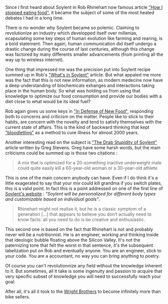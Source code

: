 Since I first heard about Soylent in Rob Rhinehart now famous article ["How I stopped eating food"](http://robrhinehart.com/?p=298), it became the subject of some of the most heated debates I had in a long time.

There is no wonder why Soylent became so polemic. Claiming to revolutionize an industry which developped itself over millenias, ecapsulating some key steps of human evolution like farming and rearing, is a bold statement. Then again, human communication did itself undergo a drastic change during the course of last centuries, although this change was factored by many differents smaller advancements (from printing all the way up to wireless internet).

One thing that impressed me was the precision put into Soylent recipe summed up in Rob's ["What's in Soylent"](http://robrhinehart.com/?p=424) article.
But what appaled me more was the fact that this is not new information, as modern medecine now have a deep understanding of biochemicals exhanges and interactions taking place in the human body.
So what was holding us from using that knowledge to optimize our food consumption and provide our bodies with a diet close to what would be its ideal fuel?

Rob again gives us some keys in ["In Defense of New Food"](http://robrhinehart.com/?p=507), responding both to concerns and criticism on the matter.
People like to stick to their habits, are concern with the novelty and tend to satisfy themselves with the current state of affairs.
This is the kind of backward thinking that kept ["bloodletting"](http://en.wikipedia.org/wiki/Bloodletting) as a method to cure illness for almost 2000 years.

Another interesting read on the subject is ["The Drab Stupidity of Soylent"](http://www.kernelmag.com/comment/column/4264/the-drab-stupidity-of-soylent/) article written by Greg Stevens.
Greg have some harsh words, but the main criticisms could be summed up is those two citations :

>A mix that is optimized for a 20-something inactive underweight male could quite easily kill a 60-year-old woman or a 30-year-old athlete

This is one of the main concern anybody can have. Even if I do think it's a little exagerated to say that your mix could kill grandma if you switch plates, this is a valid point. In fact this is a point addressed on one of the first line of [Soylent's website](https://campaign.soylent.me/soylent-free-your-body) : *"Soylent will be personalized for different body types and customizable based on individual goals"*.

>Rhinehart might not realise it, but he is a classic symptom of a generation [...] that appears to believe you don’t actually need to know facts: all you need to do is be creative and enthusiastic.

This second one is based on the fact that Rhinehart is not and probably never will be a nutritionnist. He is an engineer, working and thinking inside that ideologic bubble floating above the Silicon Valley. It's not the paternizing tone that felt the worst in that sentence, it's the subsequent labelization put on Rob and eventually anyone. You are an engineer, stick to your code. You are a accountant, no way you can bring anything to poetry.

Of course you can't revolutionnize any field without the knowledge inherent to it. But sometimes, all it take is some ingenuity and passion to acquire that very specific subset of knowledge you will need to successfully reach your goal.

After all, it's all it took to the [Wright Brothers](http://en.wikipedia.org/wiki/Wright_brothers) to become infinitely more than bike sellers.
